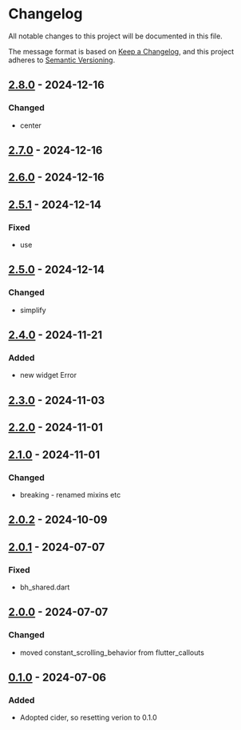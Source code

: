 # Changelog
All notable changes to this project will be documented in this file.

The message format is based on [Keep a Changelog](https://keepachangelog.com/en/1.0.0/),
and this project adheres to [Semantic Versioning](https://semver.org/spec/v2.0.0.html).

## [2.8.0] - 2024-12-16
### Changed
- center

## [2.7.0] - 2024-12-16
## [2.6.0] - 2024-12-16
## [2.5.1] - 2024-12-14
### Fixed
- use

## [2.5.0] - 2024-12-14
### Changed
- simplify

## [2.4.0] - 2024-11-21
### Added
- new widget Error

## [2.3.0] - 2024-11-03
## [2.2.0] - 2024-11-01
## [2.1.0] - 2024-11-01
### Changed
- breaking - renamed mixins etc

## [2.0.2] - 2024-10-09
## [2.0.1] - 2024-07-07
### Fixed
- bh\_shared.dart

## [2.0.0] - 2024-07-07
### Changed
- moved constant\_scrolling\_behavior from flutter\_callouts

## [0.1.0] - 2024-07-06
### Added
- Adopted cider, so resetting verion to 0.1.0

[2.8.0]: https://github.com/biancashouse/bh_shared/compare/2.7.0...2.8.0
[2.7.0]: https://github.com/biancashouse/bh_shared/compare/2.6.0...2.7.0
[2.6.0]: https://github.com/biancashouse/bh_shared/compare/2.5.1...2.6.0
[2.5.1]: https://github.com/biancashouse/bh_shared/compare/2.5.0...2.5.1
[2.5.0]: https://github.com/biancashouse/bh_shared/compare/2.4.0...2.5.0
[2.4.0]: https://github.com/biancashouse/bh_shared/compare/2.3.0...2.4.0
[2.3.0]: https://github.com/biancashouse/bh_shared/compare/2.2.0...2.3.0
[2.2.0]: https://github.com/biancashouse/bh_shared/compare/2.1.0...2.2.0
[2.1.0]: https://github.com/biancashouse/bh_shared/compare/2.0.2...2.1.0
[2.0.2]: https://github.com/biancashouse/bh_shared/compare/2.0.1...2.0.2
[2.0.1]: https://github.com/biancashouse/bh_shared/compare/2.0.0...2.0.1
[2.0.0]: https://github.com/biancashouse/bh_shared/compare/0.1.0...2.0.0
[0.1.0]: https://github.com/biancashouse/bh_shared/releases/tag/0.1.0
